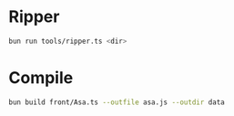# Ripper
```sh
bun run tools/ripper.ts <dir>
```

# Compile
```sh
bun build front/Asa.ts --outfile asa.js --outdir data
```

